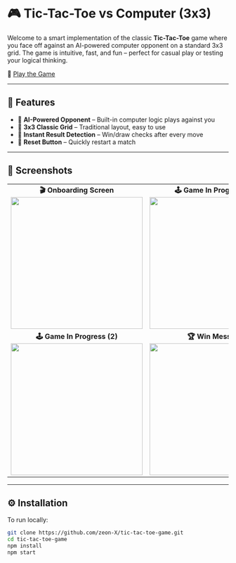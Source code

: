 # 🎮 Tic-Tac-Toe vs Computer (3x3)

Welcome to a smart implementation of the classic **Tic-Tac-Toe** game where you face off against an AI-powered computer opponent on a standard 3x3 grid. The game is intuitive, fast, and fun – perfect for casual play or testing your logical thinking.

🔗 [Play the Game](https://github.com/zeon-X/tic-tac-toe-game)

---

## 🧠 Features

- 🤖 **AI-Powered Opponent** – Built-in computer logic plays against you
- 🎯 **3x3 Classic Grid** – Traditional layout, easy to use
- 🏁 **Instant Result Detection** – Win/draw checks after every move
- 🔄 **Reset Button** – Quickly restart a match

---

## 📸 Screenshots

<table>
  <tr>
    <td align="center">
      <strong>🎬 Onboarding Screen</strong><br/>
      <img src="https://github.com/user-attachments/assets/ae4b46c4-9f8c-4a32-bef8-26d9b0d15520" width="300"/>
    </td>
    <td align="center">
      <strong>🕹️ Game In Progress (1)</strong><br/>
      <img src="https://github.com/user-attachments/assets/88bf2e31-3e5d-4450-85e4-c12a278200a3" width="300"/>
    </td>
  </tr>
  <tr>
    <td align="center">
      <strong>🕹️ Game In Progress (2)</strong><br/>
      <img src="https://github.com/user-attachments/assets/cee340a9-d510-45e7-89a2-9b598144d5b4" width="300"/>
    </td>
    <td align="center">
      <strong>🏆 Win Message</strong><br/>
      <img src="https://github.com/user-attachments/assets/6a32b72e-e13c-4361-8baf-372b9546b119" width="300"/>
    </td>
  </tr>
</table>

---

## ⚙️ Installation

To run locally:

```bash
git clone https://github.com/zeon-X/tic-tac-toe-game.git
cd tic-tac-toe-game
npm install
npm start
